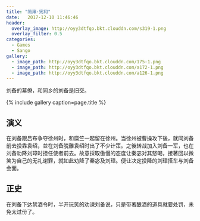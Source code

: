 ```yaml
---
title: "简雍·宪和"
date:   2017-12-10 11:46:46
header:
  overlay_image: http://oyy3dtfqo.bkt.clouddn.com/s319-1.png
  overlay_filter: 0.5
categories:
  - Games
  - Sango
gallery:
  - image_path: http://oyy3dtfqo.bkt.clouddn.com/175-1.png
  - image_path: http://oyy3dtfqo.bkt.clouddn.com/a172-1.png
  - image_path: http://oyy3dtfqo.bkt.clouddn.com/a126-1.png
---
```


刘备的幕僚，和同乡的刘备是旧交。

{% include gallery caption=page.title %}

## 演义

在刘备跟吕布争夺徐州时，和糜竺一起留在徐州。当徐州被曹操攻下後，就同刘备前去投靠袁绍，並在刘备脱離袁绍时出了不少计策。之後转战加入刘备一军，也在刘备劝降刘璋时担任使者前去。故意採取傲慢的态度让秦宓对其怒喝，接著回以微笑为自己的无礼谢罪，就如此劝降了秦宓及刘璋。便让决定投降的刘璋搭车与刘备会面。

## 正史

在刘备下达禁酒令时，半开玩笑的劝谏刘备说，只是带著酿酒的道具就要处罚，未免太过份了。